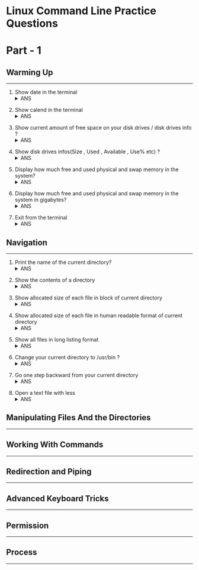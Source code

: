 
# Linux Command Line Practice Questions

# Part - 1

## Warming Up
---

1. Show date in the terminal<details><summary>ANS</summary>
    `[me@linux ~] date`
</details>

2. Show calend in the terminal<details><summary>ANS</summary>
    `[me@linux ~] cal`
</details>

3. Show current amount of free space on your disk drives / disk drives info ?<details><summary>ANS</summary>
    `[me@linux ~] df`
</details>

4. Show disk drives infos(Size , Used , Available , Use% etc) ?<details><summary>ANS</summary>
    `[me@linux ~] df -h`
</details>

5. Display how much free and used physical and swap memory in the system?<details><summary>ANS</summary>
    `[me@linux ~] free`
</details>

6. Display how much free and used physical and swap memory in the system in gigabytes?<details><summary>ANS</summary>
    `[me@linux ~] free --giga`
</details>

7. Exit from the terminal<details><summary>ANS</summary>
    `[me@linux ~] exit`
</details>

## Navigation
---
1. Print the name of the current directory?<details><summary>ANS</summary>
    `[me@linux ~] pwd`
</details>

2. Show the contents of a directory<details><summary>ANS</summary>
    `[me@linux ~] ls`
</details>

3. Show allocated size of each file in block of current directory<details><summary>ANS</summary>
    `[me@linux ~] ls -s`
</details>

4. Show allocated size of each file in human readable format of current directory<details><summary>ANS</summary>
    `[me@linux ~] ls -sh`
</details>

5. Show all files in long listing format<details><summary>ANS</summary>
    `[me@linux ~] ls -l`
</details>

6. Change your current directory to /usr/bin ?<details><summary>ANS</summary>
    `[me@linux ~] cd /usr/bin`
</details>

7. Go one step backward from your current directory <details><summary>ANS</summary>
    `[me@linux ~] cd ..`
</details>

8. Open a text file with less<details><summary>ANS</summary>
    `[me@linux ~] less [filename or path]`
</details>


## Manipulating Files And the Directories
---
## Working With Commands
---
## Redirection and Piping
---
## Advanced Keyboard Tricks
---
## Permission
---
## Process
---
